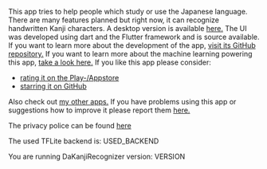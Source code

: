 
This app tries to help people which study or use the Japanese language.  
There are many features planned but right now, it can recognize handwritten Kanji characters.
A desktop version is available [here.](GITHUB_DESKTOP_REPO)
The UI was developed using dart and the Flutter framework and is source available.
If you want to learn more about the development of the app, [visit its GitHub repository.](GITHUB_MOBILE_REPO)
If you want to learn more about the machine learning powering this app, [take a look here.](GITHUB_ML_REPO)
If you like this app please consider:
* [rating it on the Play-/Appstore](RATE_ON_MOBILE_STORE)
* [starring it on GitHub](GITHUB_MOBILE_REPO)

Also check out [my other apps.](DAAPPLAB_STORE_PAGE)
If you have problems using this app or suggestions how to improve it please report them [here.](GITHUB_ISSUES)

The privacy police can be found [here](PRIVACY_POLICE)


The used TFLite backend is: USED_BACKEND

You are running DaKanjiRecognizer version: VERSION